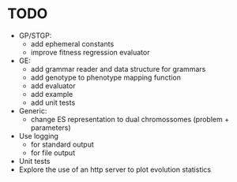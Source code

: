 # TODO
* GP/STGP: 
    + add ephemeral constants
    + improve fitness regression evaluator
* GE:
    + add grammar reader and data structure for grammars
    + add genotype to phenotype mapping function
    + add evaluator
    + add example
    + add unit tests
* Generic:
    + change ES representation to dual chromossomes (problem + parameters)
* Use logging
    + for standard output
    + for file output
* Unit tests
* Explore the use of an http server to plot evolution statistics
